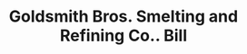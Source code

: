 ---
doi: 10.7916/D82V3T7G
date_other: '1900'
date_other_textual: 1900-1909
form: printed ephemera
genre:
- Invoices
name:
- Goldsmith Bros. Smelting and Refining Co.
object_in_context_url: https://biggert.cul.columbia.edu/items/view/ave_biggert_01009
subject_hierarchical_geographic:
- New York, New York, United States
subject_name:
- Goldsmith Bros. Smelting and Refining Co.
title: Goldsmith Bros. Smelting and Refining Co.. Bill
sort_title: Goldsmith Bros. Smelting and Refining Co.. Bill
call_number: ave_biggert_01009
coordinates:
- 40.71277777777778,-74.00583333333333
pid: ave_biggert_01009
identifiers: ave_biggert_01009
thumbnail: https://derivativo-3.library.columbia.edu/iiif/2/ldpd:344402/full/!256,256/0/native.jpg
permalink: "/items/ave_biggert_01009/"
layout: iiif-image-page
---
